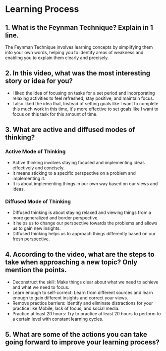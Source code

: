 # Learning Process


## 1. What is the Feynman Technique? Explain in 1 line.

The Feynman Technique involves learning concepts by simplifying them into your own words, helping you to identify areas of weakness and enabling you to explain them clearly and precisely.

## 2. In this video, what was the most interesting story or idea for you?
* I liked the idea of focusing on tasks for a set period and incorporating relaxing activities to feel refreshed, stay positive, and maintain focus. 
* I also liked the idea that, Instead of setting goals like I want to complete this much work in this time, it's more effective to set goals like I want to focus on this task for this amount of time.

## 3. What are active and diffused modes of thinking?
### Active Mode of Thinking 
* Active thinking involves staying focused and implementing ideas effectively and concisely.
* It means sticking to a specific perspective on a problem and implementing it.
* It is about implementing things in our own way based on our views and ideas.

### Diffused Mode of Thinking
* Diffused thinking is about staying relaxed and viewing things from a more generalized and border perspective.
* It helps us to  change our perspective towards the problems and allows us to gain new insights.
* Diffused thinking helps us to approach things differently based on our fresh perspective.

## 4. According to the video, what are the steps to take when approaching a new topic? Only mention the points.
* Deconstruct the skill: Make things clear about what we need to achieve and what we need to focus.
* Learn enough to self-correct: Learn from different sources and learn enough to gain different insights and correct your views.
* Remove practice barriers: Identify and eliminate distractions for your practice like Mobile, lack of focus, and social media.
* Practice at least 20 hours: Try to practice at least 20 hours to perform to a certain level with constant learning cycles.

## 5. What are some of the actions you can take going forward to improve your learning process?

  


